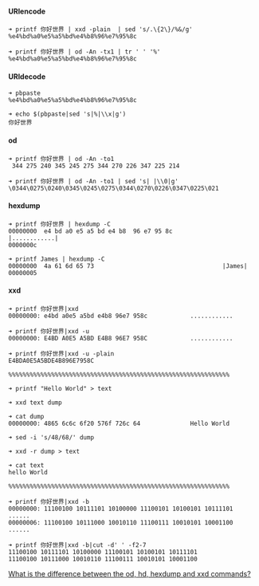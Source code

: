 #### URIencode
```
➜ printf 你好世界 | xxd -plain  | sed 's/.\{2\}/%&/g'
%e4%bd%a0%e5%a5%bd%e4%b8%96%e7%95%8c

➜ printf 你好世界 | od -An -tx1 | tr ' ' '%'
%e4%bd%a0%e5%a5%bd%e4%b8%96%e7%95%8c
```
#### URIdecode
```
➜ pbpaste
%e4%bd%a0%e5%a5%bd%e4%b8%96%e7%95%8c

➜ echo $(pbpaste|sed 's|%|\\x|g')
你好世界
```
#### od
```
➜ printf 你好世界 | od -An -to1
 344 275 240 345 245 275 344 270 226 347 225 214

➜ printf 你好世界 | od -An -to1 | sed 's| |\\0|g'
\0344\0275\0240\0345\0245\0275\0344\0270\0226\0347\0225\021
```
#### hexdump
```
➜ printf 你好世界 | hexdump -C
00000000  e4 bd a0 e5 a5 bd e4 b8  96 e7 95 8c              |............|
0000000c

➜ printf James | hexdump -C
00000000  4a 61 6d 65 73                                    |James|
00000005
```
#### xxd
```
➜ printf 你好世界|xxd
00000000: e4bd a0e5 a5bd e4b8 96e7 958c            ............

➜ printf 你好世界|xxd -u
00000000: E4BD A0E5 A5BD E4B8 96E7 958C            ............

➜ printf 你好世界|xxd -u -plain
E4BDA0E5A5BDE4B896E7958C

%%%%%%%%%%%%%%%%%%%%%%%%%%%%%%%%%%%%%%%%%%%%%%%%%%%%%%%%%%%%%%

➜ printf "Hello World" > text

➜ xxd text dump

➜ cat dump
00000000: 4865 6c6c 6f20 576f 726c 64              Hello World

➜ sed -i 's/48/68/' dump

➜ xxd -r dump > text

➜ cat text
hello World

%%%%%%%%%%%%%%%%%%%%%%%%%%%%%%%%%%%%%%%%%%%%%%%%%%%%%%%%%%%%%%

➜ printf 你好世界|xxd -b
00000000: 11100100 10111101 10100000 11100101 10100101 10111101  ......
00000006: 11100100 10111000 10010110 11100111 10010101 10001100  ......

➜ printf 你好世界|xxd -b|cut -d' ' -f2-7
11100100 10111101 10100000 11100101 10100101 10111101
11100100 10111000 10010110 11100111 10010101 10001100
```

[What is the difference between the od, hd, hexdump and xxd commands?](https://unix.stackexchange.com/questions/562347/what-is-the-difference-between-the-od-hd-hexdump-and-xxd-commands)  